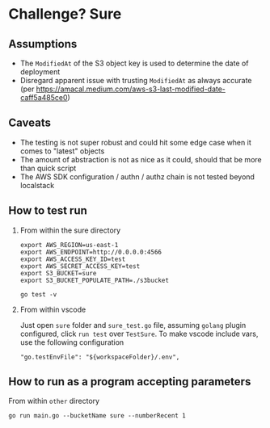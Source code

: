 # Challenge? Sure

## Assumptions

- The `ModifiedAt` of the S3 object key is used to determine the date of deployment
- Disregard apparent issue with trusting `ModifiedAt` as always accurate (per <https://amacal.medium.com/aws-s3-last-modified-date-caff5a485ce0>)

## Caveats

- The testing is not super robust and could hit some edge case when it comes to "latest" objects
- The amount of abstraction is not as nice as it could, should that be more than quick script
- The AWS SDK configuration / authn / authz chain is not tested beyond localstack

## How to test run

1. From within the sure directory

    ```text
    export AWS_REGION=us-east-1
    export AWS_ENDPOINT=http://0.0.0.0:4566
    export AWS_ACCESS_KEY_ID=test
    export AWS_SECRET_ACCESS_KEY=test
    export S3_BUCKET=sure
    export S3_BUCKET_POPULATE_PATH=./s3bucket
    ```

    ```text
    go test -v
    ```

2. From within vscode

    Just open `sure` folder and `sure_test.go` file, assuming `golang` plugin configured, click `run test` over `TestSure`. To make vscode include vars, use the following configuration

    ```text
    "go.testEnvFile": "${workspaceFolder}/.env",
    ```

## How to run as a program accepting parameters

From within `other` directory

```text
go run main.go --bucketName sure --numberRecent 1
```

